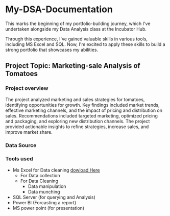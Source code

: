 # My-DSA-Documentation

This marks the beginning of my portfolio-building journey, which I've undertaken alongside my Data Analysis class at the Incubator Hub.  


Through this experience, I've gained valuable skills in various tools, including MS Excel and SQL. Now, I'm excited to apply these skills to build a strong portfolio that showcases my abilities.
## Project Topic: Marketing-sale Analysis of Tomatoes
### Project overview
The project analyzed marketing and sales strategies for tomatoes, identifying opportunities for growth. Key findings included market trends, effective marketing channels, and the impact of pricing and distribution on sales. Recommendations included targeted marketing, optimized pricing and packaging, and exploring new distribution channels. The project provided actionable insights to refine strategies, increase sales, and improve market share.

### Data Source 

### Tools used
 - Ms Excel for Data cleaning [dowload Here](Http://www.microsoft.com)
    - For Data collection
    - For Data Cleaning
       - Data manipulation
       - Data munching
 - SQL Server (for querying and Analysis)
 - Power BI (Forcasting a report)
 - MS power point (for presentation)



 
